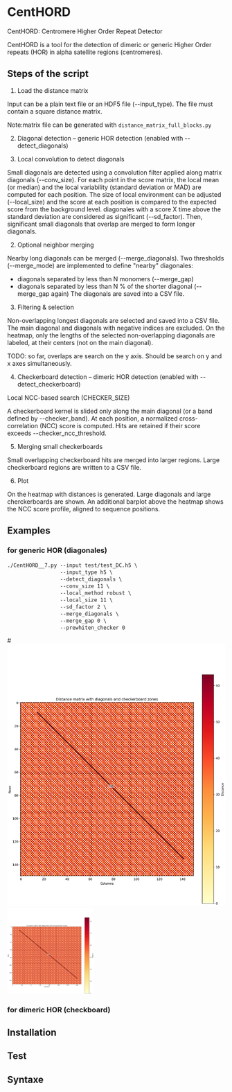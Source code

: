 # CentHORD

CentHORD: Centromere Higher Order Repeat Detector


CentHORD is a tool for the detection of dimeric or generic Higher Order repeats (HOR)  in alpha satellite regions (centromeres).

## Steps of the script

1. Load the distance matrix

Input can be a plain text file or an HDF5 file (--input_type).
The file must contain a square distance matrix.

Note:matrix file can be generated with `distance_matrix_full_blocks.py`

2. Diagonal detection – generic HOR detection (enabled with --detect_diagonals)

 1. Local convolution to detect diagonals

Small diagonals are detected using a convolution filter applied along 
matrix diagonals (--conv_size).
For each point in the score matrix, the local mean (or median) and the 
local variability (standard deviation or MAD) are computed for each 
position.
The size of local environment can be adjusted (--local_size) and the 
score at each position is compared to the expected score from the background level.
diagonales with a score X time above the standard deviation are 
considered as significant (--sd_factor).
Then, significant small diagonals that overlap are merged to form longer 
diagonals.


2. Optional neighbor merging

Nearby long diagonals can be merged (--merge_diagonals). 
Two thresholds (--merge_mode) are implemented to define "nearby" diagonales:
- diagonals separated by less than N monomers (--merge_gap)
- diagonals separated by less than N % of the shorter diagonal (--merge_gap again) 
The diagonals are saved into a CSV file.


3. Filtering & selection

Non-overlapping longest diagonals are selected and saved into a CSV file.
The main diagonal and diagonals with negative indices are excluded.
On the heatmap, only the lengths of the selected non-overlapping diagonals are labeled, at their centers (not on the main diagonal).

TODO: so far, overlaps are search on the y axis. Should be search on y and x axes simultaneously.

4. Checkerboard detection – dimeric HOR detection (enabled with --detect_checkerboard)

Local NCC-based search (CHECKER_SIZE)

A checkerboard kernel is slided only along the main diagonal (or a band defined by --checker_band).
At each position, a normalized cross-correlation (NCC) score is computed.
Hits are retained if their score exceeds --checker_ncc_threshold.

5. Merging small checkerboards

Small overlapping checkerboard hits are merged into larger regions.
Large checkerboard regions are written to a CSV file.


6. Plot

On the heatmap with distances is generated. 
Large diagonals and large cherckerboards are shown. 
An additional barplot above the heatmap shows the NCC score profile, aligned to sequence positions.

## Examples


### for generic HOR (diagonales)

```
./CentHORD__7.py --input test/test_DC.h5 \
                 --input_type h5 \
                 --detect_diagonals \
                 --conv_size 11 \
                 --local_method robust \
                 --local_size 11 \
                 --sd_factor 2 \
                 --merge_diagonals \
                 --merge_gap 0 \
                 --prewhiten_checker 0
```

#![heatmap](test/test_DC_heatmap.png "heatmap")
<img src="test/test_DC_heatmap.png" width="200" height="200" />
### for dimeric HOR (checkboard)





## Installation


## Test




## Syntaxe




